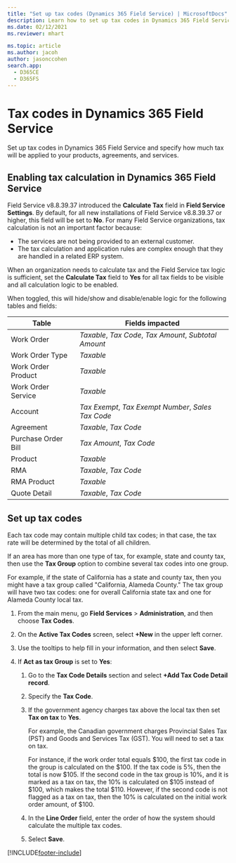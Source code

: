 ```yaml
---
title: "Set up tax codes (Dynamics 365 Field Service) | MicrosoftDocs"
description: Learn how to set up tax codes in Dynamics 365 Field Service
ms.date: 02/12/2021
ms.reviewer: mhart

ms.topic: article
ms.author: jacoh
author: jasonccohen
search.app: 
  - D365CE
  - D365FS
---
```

# Tax codes in Dynamics 365 Field Service

Set up tax codes in Dynamics 365 Field Service and specify how much tax will be applied to your products, agreements, and services.  
  
## Enabling tax calculation in Dynamics 365 Field Service

Field Service v8.8.39.37 introduced the **Calculate Tax** field in **Field Service Settings**. By default, for all new installations of Field Service v8.8.39.37 or higher, this field will be set to **No**. For many Field Service organizations, tax calculation is not an important factor because:

  - The services are not being provided to an external customer.
  - The tax calculation and application rules are complex enough that they are handled in a related ERP system.
  
When an organization needs to calculate tax and the Field Service tax logic is sufficient, set the **Calculate Tax** field to **Yes** for all tax fields to be visible and all calculation logic to be enabled.

When toggled, this will hide/show and disable/enable logic for the following tables and fields:

|Table|	Fields impacted|
|------|-------|
|Work Order|*Taxable*, *Tax Code*, *Tax Amount*, *Subtotal Amount*|
|Work Order Type|*Taxable*|
|Work Order Product|*Taxable*|
|Work Order Service|*Taxable*|
|Account|*Tax Exempt*, *Tax Exempt Number*, *Sales Tax Code*|
|Agreement|*Taxable*, *Tax Code*|
|Purchase Order Bill|*Tax Amount*, *Tax Code*|
|Product|*Taxable*|
|RMA|*Taxable*, *Tax Code*|
|RMA Product|*Taxable*|
|Quote Detail|*Taxable*, *Tax Code*|

## Set up tax codes

Each tax code may contain multiple child tax codes; in that case, the tax rate will be determined by the total of all children.  
  
If an area has more than one type of tax, for example, state and county tax, then use the **Tax Group** option to combine several tax codes into one group.  
  
For example, if the state of California has a state and county tax, then you might have a tax group called "California, Alameda County." The tax group will have two tax codes: one for overall California state tax and one for Alameda County local tax.  
  
1.  From the main menu, go **Field Services** > **Administration**, and then choose **Tax Codes**.  
  
2.  On the **Active Tax Codes** screen, select **+New** in the upper left corner.  
  
3.  Use the tooltips to help fill in your information, and then select **Save**.  
  
4.  If **Act as tax Group** is set to **Yes**:  
  
    1.  Go to the **Tax Code Details** section and select **+Add Tax Code Detail record**.  
  
    2.  Specify the **Tax Code**.  
  
    3.  If the government agency charges tax above the local tax then set **Tax on tax** to **Yes**.  
  
         For example, the Canadian government charges Provincial Sales Tax (PST) and Goods and Services Tax (GST). You will need to set a tax on tax.  
  
         For instance, if the work order total equals $100,  the first tax code in the group is calculated on the $100. If the tax code is 5%, then the total is now $105. If the second code in the tax group is 10%, and it is marked as a tax on tax, the 10% is calculated on $105 instead of $100, which makes the total $110. However, if the second code is not flagged as a tax on tax, then the 10% is calculated on the initial work order amount, of $100.  
  
    4.  In the **Line Order** field, enter the order of how the system should calculate the multiple tax codes.  
  
    5.  Select **Save**.  
  
[!INCLUDE[footer-include](../includes/footer-banner.md)]
